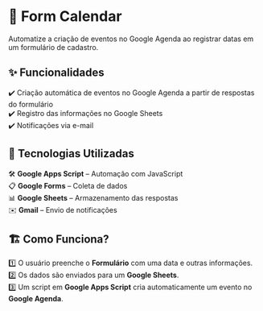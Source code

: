 # 📅 Form Calendar  

Automatize a criação de eventos no Google Agenda ao registrar datas em um formulário de cadastro.  

## ✨ Funcionalidades  
✔️ Criação automática de eventos no Google Agenda a partir de respostas do formulário  
✔️ Registro das informações no Google Sheets  
✔️ Notificações via e-mail  

## 🚀 Tecnologias Utilizadas  
🛠 **Google Apps Script** – Automação com JavaScript  
📋 **Google Forms** – Coleta de dados  
📊 **Google Sheets** – Armazenamento das respostas  
✉️ **Gmail** – Envio de notificações  

## 🏗 Como Funciona?  
1️⃣ O usuário preenche o **Formulário** com uma data e outras informações.  
2️⃣ Os dados são enviados para um **Google Sheets**.  
3️⃣ Um script em **Google Apps Script** cria automaticamente um evento no **Google Agenda**.  

